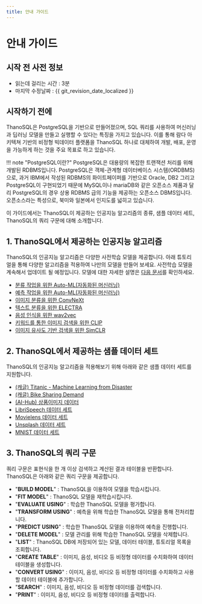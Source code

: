 ```yaml
---
title: 안내 가이드
---
```


# __안내 가이드__ 

## 시작 전 사전 정보

- 읽는데 걸리는 시간 : 3분
- 마지막 수정날짜 : {{ git_revision_date_localized }}

## 시작하기 전에

ThanoSQL은 PostgreSQL을 기반으로 만들어졌으며, SQL 쿼리를 사용하여 머신러닝과 딥러닝 모델을 만들고 실행할 수 있다는 특징을 가지고 있습니다. 이를 통해 람다 아키텍쳐 기반의 비정형 빅데이터 플랫폼을 ThanoSQL 하나로 대체하여 개발, 배포, 운영을 가능하게 하는 것을 주요 목표로 하고 있습니다.

!!! note "PostgreSQL이란?"
    PostgreSQL은 대용량의 복잡한 트랜잭션 처리를 위해 개발된 RDBMS입니다. PostgreSQL은 객체-관계형 데이터베이스 시스템(ORDBMS)으로, 과거 IBM에서 작성된 RDBMS의 화이트페이퍼를 기반으로 Oracle, DB2 그리고 PostgreSQL이 구현되었기 때문에 MySQL이나 mariaDB와 같은 오픈소스 제품과 달리 PostgreSQL의 경우 상용 RDBMS 급의 기능을 제공하는 오픈소스 DBMS입니다. 오픈소스라는 특성으로, 북미와 일본에서 인지도를 넓히고 있습니다. 

이 가이드에서는 ThanoSQL이 제공하는 인공지능 알고리즘의 종류, 샘플 데이터 세트, ThanoSQL의 쿼리 구문에 대해 소개합니다. 

## __1. ThanoSQL에서 제공하는 인공지능 알고리즘__ 

ThanoSQL의 인공지능 알고리즘은 다양한 사전학습 모델을 제공합니다. 아래 튜토리얼을 통해 다양한 알고리즘을 적용하여 나만의 모델을 만들어 보세요. 사전학습 모델을 계속해서 업데이트 될 예정입니다. 모델에 대한 자세한 설명은 [다음 문서](/how-to_guides/OPTIONS/)를 확인하세요.

- [분류 작업을 위한  Auto-ML(자동화된 머신러닝)](/ko/tutorials/thanosql_ml/classification/automl_classification.ipynb/) 
- [예측 작업을 위한 Auto-ML(자동화된 머신러닝)](/ko/tutorials/thanosql_ml/regression/automl_regression.ipynb/)
- [이미지 분류을 위한 ConvNeXt](/ko/tutorials/thanosql_ml/classification/image_classification.ipynb/)
- [텍스트 분류을 위한 ELECTRA](/ko/tutorials/thanosql_ml/classification/text_classification.ipynb/)
- [음성 인식을 위한 wav2vec](/ko/tutorials/thanosql_ml/audio_recognition/speech_recognition.ipynb/)
- [키워드를 통한 이미지 검색을 위한 CLIP](/ko/tutorials/thanosql_search/search_image_by_text.ipynb/)
- [이미지 유사도 기반 검색을 위한 SimCLR](/ko/tutorials/thanosql_search/search_image_by_image.ipynb/) 


## __2. ThanoSQL에서 제공하는 샘플 데이터 세트__ 

ThanoSQL의 인공지능 알고리즘을 적용해보기 위해 아래와 같은 샘플 데이터 세트를 지원합니다.  

- [(캐글) Titanic - Machine Learning from Disaster](https://www.kaggle.com/competitions/titanic/overview)    
- [(캐글) Bike Sharing Demand](https://www.kaggle.com/competitions/bike-sharing-demand/overview)     
- [(AI-Hub) 상품이미지 데이터](https://aihub.or.kr/aihubdata/data/view.do?currMenu=115&topMenu=100&aihubDataSe=realm&dataSetSn=64)  
- [LibriSpeech 데이터 세트](http://www.openslr.org/12)  
- [Movielens 데이터 세트](https://grouplens.org/datasets/movielens/)  
- [Unsplash 데이터 세트](https://unsplash.com/data)  
- [MNIST 데이터 세트](http://yann.lecun.com/exdb/mnist/)

## __3. ThanoSQL의 쿼리 구문__ 

쿼리 구문은 표현식을 한 개 이상 검색하고 계산된 결과 테이블을 반환합니다. ThanoSQL은 아래와 같은 쿼리 구문을 제공합니다.

- "__BUILD MODEL__" : ThanoSQL을 이용하여 모델을 학습시킵니다. 
- "__FIT MODEL__" : ThanoSQL 모델을 재학습시킵니다. 
- "__EVALUATE USING__" : 학습한 ThanoSQL 모델을 평가합니다.
- "__TRANSFORM USING__" : 예측을 위해 학습한 ThanoSQL 모델을 통해 전처리합니다.
- "__PREDICT USING__" : 학습한 ThanoSQL 모델을 이용하여 예측을 진행합니다.
- "__DELETE MODEL__" : 모델 관리를 위해 학습한 ThanoSQL 모델을 삭제합니다.
- "__LIST__" : ThanoSQL DB에 저장되어 있는 모델, 데이터 테이블, 튜토리얼 목록을 조회합니다. 
- "__CREATE TABLE__" : 이미지, 음성, 비디오 등 비정형 데이터를 수치화하여 데이터 테이블을 생성합니다. 
- "__CONVERT USING__" : 이미지, 음성, 비디오 등 비정형 데이터를 수치화하고 사용할 데이터 테이블에 추가합니다. 
- "__SEARCH__" : 이미지, 음성, 비디오 등 비정형 데이터를 검색합니다. 
- "__PRINT__" : 이미지, 음성, 비디오 등 비정형 데이터를 출력합니다. 

